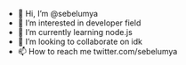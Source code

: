 - 👋 Hi, I’m @sebelumya
- 👀 I’m interested in developer field
- 🌱 I’m currently learning node.js
- 💞️ I’m looking to collaborate on idk
- 📫 How to reach me twitter.com/sebelumya

<!---
sebelumya/sebelumya is a ✨ special ✨ repository because its `README.md` (this file) appears on your GitHub profile.
You can click the Preview link to take a look at your changes.
--->
